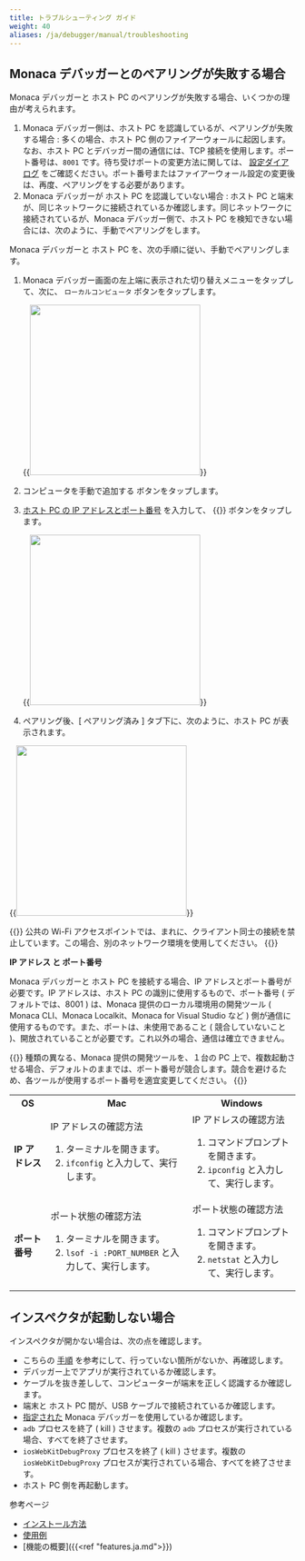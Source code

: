 ```yaml
---
title: トラブルシューティング ガイド
weight: 40
aliases: /ja/debugger/manual/troubleshooting
---
```


Monaca デバッガーとのペアリングが失敗する場合
---------------------------------------------

Monaca デバッガーと ホスト PC
のペアリングが失敗する場合、いくつかの理由が考えられます。

1.  Monaca デバッガー側は、ホスト PC
    を認識しているが、ペアリングが失敗する場合 : 多くの場合、ホスト PC
    側のファイアーウォールに起因します。なお、ホスト PC
    とデバッガー間の通信には、TCP
    接続を使用します。ポート番号は、`8001`
    です。待ち受けポートの変更方法に関しては、
    [設定ダイアログ](/ja/products_guide/monaca_localkit/overview/#localkit-preference)
    をご確認ください。ポート番号またはファイアーウォール設定の変更後は、再度、ペアリングをする必要があります。
2.  Monaca デバッガーが ホスト PC を認識していない場合 : ホスト PC
    と端末が、同じネットワークに接続されているか確認します。同じネットワークに接続されているが、Monaca
    デバッガー側で、ホスト PC
    を検知できない場合には、次のように、手動でペアリングをします。

Monaca デバッガーと ホスト PC
を、次の手順に従い、手動でペアリングします。

1.  Monaca
    デバッガー画面の左上端に表示された切り替えメニューをタップして、次に、
    `ローカルコンピュータ` ボタンをタップします。

    {{<img src="/images/debugger/manual/troubleshooting/1.png" width="300">}}  

2.  コンピュータを手動で追加する ボタンをタップします。
3.  [ホスト PC の IP アドレスとポート番号](#ip-port) を入力して、
    {{<guilabel name="ペアリング">}} ボタンをタップします。

    {{<img src="/images/debugger/manual/troubleshooting/2.png" width="300">}} 

4.  ペアリング後、[ ペアリング済み ] タブ下に、次のように、ホスト PC
    が表示されます。

{{<img src="/images/debugger/manual/troubleshooting/3.png" width="300">}}  

{{<note>}}
公共の Wi-Fi
アクセスポイントでは、まれに、クライアント同士の接続を禁止しています。この場合、別のネットワーク環境を使用してください。
{{</note>}}

<a name="ip-port"><b>IP アドレス と ポート番号</b></a>

Monaca デバッガーと ホスト PC を接続する場合、IP
アドレスとポート番号が必要です。IP アドレスは、ホスト PC
の識別に使用するもので、ポート番号 ( デフォルトでは、8001 ) は、Monaca
提供のローカル環境用の開発ツール ( Monaca CLI、Monaca Localkit、Monaca
for Visual Studio など )
側が通信に使用するものです。また、ポートは、未使用であること (
競合していないこと
)、開放されていることが必要です。これ以外の場合、通信は確立できません。

{{<note>}}
種類の異なる、Monaca 提供の開発ツールを、１台の PC
上で、複数起動させる場合、デフォルトのままでは、ポート番号が競合します。競合を避けるため、各ツールが使用するポート番号を適宜変更してください。
{{</note>}}

<table>
    <tr>
        <th>OS</th>
        <th>Mac</th>
        <th>Windows</th>
    </tr>
    <tr>
        <td><b>IP アドレス</b></td>
        <td>IP アドレスの確認方法
            <ol>
                <li>ターミナルを開きます。</li>
                <li><code>ifconfig</code> と入力して、実行します。</li>
            </ol>
        </td>
        <td>IP アドレスの確認方法
            <ol>
                <li>コマンドプロンプトを開きます。</li>
                <li><code>ipconfig</code> と入力して、実行します。</li>
            </ol>
        </td>
    </tr>
    <tr>
        <td><b>ポート番号</b></td>
        <td>ポート状態の確認方法
            <ol>
                <li>ターミナルを開きます。</li>
                <li><code>lsof -i :PORT_NUMBER</code> と入力して、実行します。</li>
            </ol>
        </td>
        <td>ポート状態の確認方法
            <ol>
                <li>コマンドプロンプトを開きます。</li>
                <li><code>netstat</code> と入力して、実行します。</li>
            </ol>
        </td>
    </tr>
</table>

インスペクタが起動しない場合
----------------------------

インスペクタが開かない場合は、次の点を確認します。

-   こちらの [手順](../debug/#debugger-with-local-tools)
    を参考にして、行っていない箇所がないか、再確認します。
-   デバッガー上でアプリが実行されているか確認します。
-   ケーブルを抜き差しして、コンピューターが端末を正しく認識するか確認します。
-   端末と ホスト PC 間が、USB ケーブルで接続されているか確認します。
-   [指定された](/ja/products_guide/debugger/debug/#monaca-提供のローカル環境用の開発ツールと-monaca-デバッガーとの連携) Monaca デバッガーを使用しているか確認します。
-   `adb` プロセスを終了 ( kill ) させます。複数の `adb`
    プロセスが実行されている場合、すべてを終了させます。
-   `iosWebKitDebugProxy` プロセスを終了 ( kill ) させます。複数の
    `iosWebKitDebugProxy`
    プロセスが実行されている場合、すべてを終了させます。
-   ホスト PC 側を再起動します。

参考ページ

- [インストール方法](../installation)
- [使用例](../debug)
- [機能の概要]({{<ref "features.ja.md">}})

